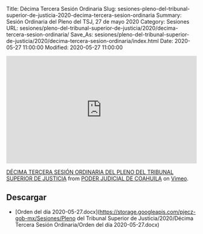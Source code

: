 Title: Décima Tercera Sesión Ordinaria
Slug: sesiones-pleno-del-tribunal-superior-de-justicia-2020-decima-tercera-sesion-ordinaria
Summary: Sesión Ordinaria del Pleno del TSJ, 27 de mayo 2020
Category: Sesiones
URL: sesiones/pleno-del-tribunal-superior-de-justicia/2020/decima-tercera-sesion-ordinaria/
Save_As: sesiones/pleno-del-tribunal-superior-de-justicia/2020/decima-tercera-sesion-ordinaria/index.html
Date: 2020-05-27 11:00:00
Modified: 2020-05-27 11:00:00


<div style="padding:56.25% 0 0 0;position:relative;"><iframe src="https://player.vimeo.com/video/422572011" style="position:absolute;top:0;left:0;width:100%;height:100%;" frameborder="0" allow="autoplay; fullscreen" allowfullscreen></iframe></div><script src="https://player.vimeo.com/api/player.js"></script>
<p><a href="https://vimeo.com/422572011">D&Eacute;CIMA TERCERA SESI&Oacute;N ORDINARIA DEL PLENO DEL TRIBUNAL SUPERIOR DE JUSTICIA</a> from <a href="https://vimeo.com/user103229504">PODER JUDICIAL DE COAHUILA</a> on <a href="https://vimeo.com">Vimeo</a>.</p>



## Descargar


* [Orden del día 2020-05-27.docx](https://storage.googleapis.com/pjecz-gob-mx/Sesiones/Pleno del Tribunal Superior de Justicia/2020/Décima Tercera Sesión Ordinaria/Orden del día 2020-05-27.docx)


